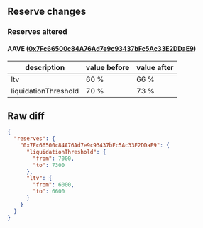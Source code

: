 ## Reserve changes

### Reserves altered

#### AAVE ([0x7Fc66500c84A76Ad7e9c93437bFc5Ac33E2DDaE9](https://etherscan.io/address/0x7Fc66500c84A76Ad7e9c93437bFc5Ac33E2DDaE9))

| description | value before | value after |
| --- | --- | --- |
| ltv | 60 % | 66 % |
| liquidationThreshold | 70 % | 73 % |


## Raw diff

```json
{
  "reserves": {
    "0x7Fc66500c84A76Ad7e9c93437bFc5Ac33E2DDaE9": {
      "liquidationThreshold": {
        "from": 7000,
        "to": 7300
      },
      "ltv": {
        "from": 6000,
        "to": 6600
      }
    }
  }
}
```